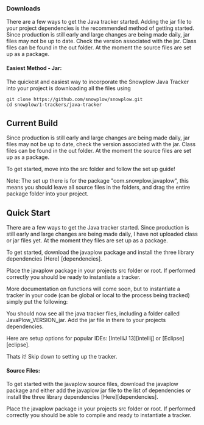 ### Downloads

There are a few ways to get the Java tracker started. Adding the jar file to your project dependencies is the recommended method of getting started. Since production is still early and large changes are being made daily, jar files may not be up to date. Check the version associated with the jar. Class files can be found in the out folder. At the moment the source files are set up as a package.

#### Easiest Method - Jar:

The quickest and easiest way to incorporate the Snowplow Java Tracker into your project is downloading all the files using

    git clone https://github.com/snowplow/snowplow.git
    cd snowplow/1-trackers/java-tracker
## Current Build

Since production is still early and large changes are being made daily, jar files may not be up to date, check the version associated with the jar. Class files can be found in the out folder. At the moment the source files are set up as a package.

To get started, move into the src folder and follow the set up guide!

Note: The set up there is for the package "com.snowplow.javaplow", this means you should leave all source files in the folders, and drag the entire package folder into your project. 

## Quick Start

There are a few ways to get the Java tracker started. Since production is still early and large changes are being made daily, I have not uploaded class or jar files yet. At the moment they files are set up as a package.

To get started, download the javaplow package and install the three library dependencies [Here] [dependencies].

Place the javaplow package in your projects src folder or root. If performed correctly you should be ready to instantiate a tracker.

More documentation on functions will come soon, but to instantiate a tracker in your code (can be global or local to the process being tracked) simply put the following:



You should now see all the java tracker files, including a folder called JavaPlow_VERSION_jar. Add the jar file in there to your projects dependencies.

Here are setup options for popular IDEs: [IntelliJ 13][intellij] or [Eclipse][eclipse].

Thats it! Skip down to setting up the tracker.

#### Source Files: 

To get started with the javaplow source files, download the javaplow package and either add the javaplow jar file to the list of dependencies or install the three library dependencies [Here][dependencies].

Place the javaplow package in your projects src folder or root. If performed correctly you should be able to compile and ready to instantiate a tracker.

